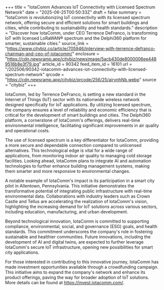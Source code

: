 +++
title = "IotaComm Advances IoT Connectivity with Licensed Spectrum Network"
date = "2025-06-25T00:50:33Z"
draft = false
summary = "IotaComm is revolutionizing IoT connectivity with its licensed spectrum network, offering secure and efficient solutions for smart buildings and cities, while contributing to sustainability and health standards."
description = "Discover how IotaComm, under CEO Terrence DeFranco, is transforming IoT with licensed LoRaWAN® spectrum and the Delphi360 platform for smarter, sustainable cities."
source_link = "https://www.citybiz.co/article/705946/interview-with-terrence-defranco-chairman-and-ceo-of-iotacomm/"
enclosure = "https://cdn.newsramp.app/citybiz/newsimage/5acb430de8000006ee4489516b8e3f79.jpg"
article_id = 90342
feed_item_id = 16101
url = "/202506/90342-iotacomm-advances-iot-connectivity-with-licensed-spectrum-network"
qrcode = "https://cdn.newsramp.app/citybiz/qrcode/256/25/airynhNb.webp"
source = "citybiz"
+++

<p>IotaComm, led by Terrence DeFranco, is setting a new standard in the Internet of Things (IoT) sector with its nationwide wireless network designed specifically for IoT applications. By utilizing licensed spectrum, the company ensures a level of reliability and economic efficiency that is critical for the development of smart buildings and cities. The Delphi360 platform, a cornerstone of IotaComm's offerings, delivers real-time environmental intelligence, facilitating significant improvements in air quality and operational costs.</p><p>The use of licensed spectrum is a key differentiator for IotaComm, providing a more secure and dependable connection compared to unlicensed alternatives. This technological edge is vital for a wide range of applications, from monitoring indoor air quality to managing cold storage facilities. Looking ahead, IotaComm plans to integrate AI and automation technologies to further enhance building management systems, making them smarter and more responsive to environmental changes.</p><p>A notable example of IotaComm's impact is its participation in a smart city pilot in Allentown, Pennsylvania. This initiative demonstrates the transformative potential of integrating public infrastructure with real-time environmental data. Collaborations with industry leaders such as Crown Castle and Tellus are accelerating the realization of IotaComm's vision, highlighting the increasing demand for IoT solutions across various sectors, including education, manufacturing, and urban development.</p><p>Beyond technological innovation, IotaComm is committed to supporting compliance, environmental, social, and governance (ESG) goals, and health standards. This commitment underscores the company's role in fostering sustainable and healthier communities. Future innovations, including the development of AI and digital twins, are expected to further leverage IotaComm's secure IoT infrastructure, opening new possibilities for smart city applications.</p><p>For those interested in contributing to this innovative journey, IotaComm has made investment opportunities available through a crowdfunding campaign. This initiative aims to expand the company's network and enhance its product offerings, paving the way for broader adoption of IoT solutions. More details can be found at <a href='https://invest.iotacomm.com/' rel='nofollow' target='_blank'>https://invest.iotacomm.com/</a>.</p>